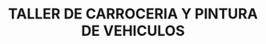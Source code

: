 ---
title: "TALLER DE CARROCERIA Y PINTURA DE VEHICULOS"
url: /puyo/taller-de-carroceria-y-pintura-de-vehiculos/
shop: Autowerkstatt
---